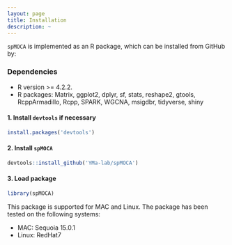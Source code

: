 ```yaml
---
layout: page
title: Installation
description: ~
---
```


`spMOCA` is implemented as an R package, which can be installed from GitHub by:

### Dependencies 
* R version >= 4.2.2.
* R packages: Matrix, ggplot2, dplyr, sf, stats, reshape2, gtools, RcppArmadillo, Rcpp, SPARK, WGCNA, msigdbr, tidyverse, shiny



#### 1. Install `devtools` if necessary
```r
install.packages('devtools')
```

#### 2. Install `spMOCA`
```r
devtools::install_github('YMa-lab/spMOCA')
```
#### 3. Load package
```r
library(spMOCA)
```

This package is supported for MAC and Linux. The package has been tested on the following systems:
- MAC: Sequoia 15.0.1
- Linux: RedHat7


